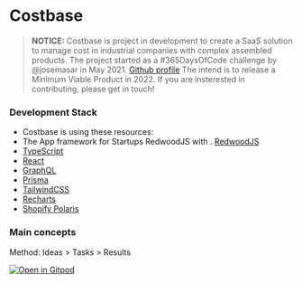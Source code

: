 # Costbase

> **NOTICE:** Costbase is project in development to create a SaaS solution to manage cost in industrial companies with complex assembled products.
> The project started as a #365DaysOfCode challenge by @josemasar in May 2021. [Github profile](https://github.com/josemasar/)
> The intend is to release a Minimum Viable Product in 2022.
> If you are insterested in contributing, please get in touch!

### Development Stack

- Costbase is using these resources:
- The App framework for Startups RedwoodJS with . [RedwoodJS](https://redwoodjs.com/)
- [TypeScript](https://www.typescriptlang.org/)
- [React](https://www.prisma.io/)
- [GraphQL](https://www.prisma.io/)
- [Prisma](https://www.prisma.io/)
- [TailwindCSS](https://tailwindcss.com/)
- [Recharts](https://recharts.org/)
- [Shopify Polaris](https://polaris.shopify.com/)

### Main concepts

Method: Ideas > Tasks > Results

[![Open in Gitpod](https://gitpod.io/button/open-in-gitpod.svg)](https://gitpod.io/#https://github.com/josemasar/redwood-costbase)
